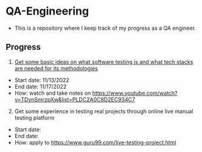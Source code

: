 # QA-Engineering
- This is a repository where I keep track of my progress as a QA engineer. 

## Progress
1. [Get some basic ideas on what software testing is and what tech stacks are needed for its methodologies](https://github.com/CaseyKim-01/QA-Engineering/blob/main/Guru99%20QA%20Basics.md)
- Start date: 11/13/2022
- End date: 11/17/2022
- How: watch and take notes on https://www.youtube.com/watch?v=TDynSmrzpXw&list=PLDC2A0C8D2EC934C7 

2. Get some experience in testing real projects through online live manual testing platform 
- Start date:
- End date:
- How: apply to https://www.guru99.com/live-testing-project.html


